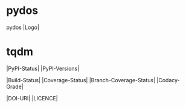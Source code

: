 # pydos
pydos
|Logo|

tqdm
====

|PyPI-Status| |PyPI-Versions|

|Build-Status| |Coverage-Status| |Branch-Coverage-Status| |Codacy-Grade|

|DOI-URI| |LICENCE|

